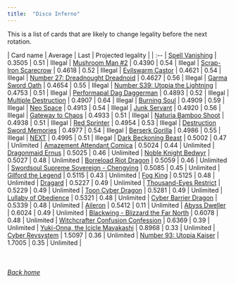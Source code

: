 ```yaml
---
title:  "Disco Inferno"
---
```


This is a list of cards that are likely to change legality before the next rotation.

| Card name | Average | Last | Projected legality |
| :-- |
[Spell Vanishing](https://db.ygoprodeck.com/card/?search=Spell%20Vanishing) | 0.3505 | 0.51 | Illegal |
[Mushroom Man #2](https://db.ygoprodeck.com/card/?search=Mushroom%20Man%20#2) | 0.4390 | 0.54 | Illegal |
[Scrap-Iron Scarecrow](https://db.ygoprodeck.com/card/?search=Scrap-Iron%20Scarecrow) | 0.4618 | 0.52 | Illegal |
[Evilswarm Castor](https://db.ygoprodeck.com/card/?search=Evilswarm%20Castor) | 0.4621 | 0.54 | Illegal |
[Number 27: Dreadnought Dreadnoid](https://db.ygoprodeck.com/card/?search=Number%2027:%20Dreadnought%20Dreadnoid) | 0.4627 | 0.56 | Illegal |
[Garma Sword Oath](https://db.ygoprodeck.com/card/?search=Garma%20Sword%20Oath) | 0.4654 | 0.55 | Illegal |
[Number S39: Utopia the Lightning](https://db.ygoprodeck.com/card/?search=Number%20S39:%20Utopia%20the%20Lightning) | 0.4753 | 0.51 | Illegal |
[Performapal Dag Daggerman](https://db.ygoprodeck.com/card/?search=Performapal%20Dag%20Daggerman) | 0.4893 | 0.52 | Illegal |
[Multiple Destruction](https://db.ygoprodeck.com/card/?search=Multiple%20Destruction) | 0.4907 | 0.64 | Illegal |
[Burning Soul](https://db.ygoprodeck.com/card/?search=Burning%20Soul) | 0.4909 | 0.59 | Illegal |
[Neo Space](https://db.ygoprodeck.com/card/?search=Neo%20Space) | 0.4913 | 0.54 | Illegal |
[Junk Servant](https://db.ygoprodeck.com/card/?search=Junk%20Servant) | 0.4920 | 0.56 | Illegal |
[Gateway to Chaos](https://db.ygoprodeck.com/card/?search=Gateway%20to%20Chaos) | 0.4933 | 0.51 | Illegal |
[Naturia Bamboo Shoot](https://db.ygoprodeck.com/card/?search=Naturia%20Bamboo%20Shoot) | 0.4938 | 0.51 | Illegal |
[Red Sprinter](https://db.ygoprodeck.com/card/?search=Red%20Sprinter) | 0.4954 | 0.53 | Illegal |
[Destruction Sword Memories](https://db.ygoprodeck.com/card/?search=Destruction%20Sword%20Memories) | 0.4977 | 0.54 | Illegal |
[Berserk Gorilla](https://db.ygoprodeck.com/card/?search=Berserk%20Gorilla) | 0.4986 | 0.55 | Illegal |
[NEXT](https://db.ygoprodeck.com/card/?search=NEXT) | 0.4995 | 0.51 | Illegal |
[Dark Beckoning Beast](https://db.ygoprodeck.com/card/?search=Dark%20Beckoning%20Beast) | 0.5002 | 0.47 | Unlimited |
[Amazement Attendant Comica](https://db.ygoprodeck.com/card/?search=Amazement%20Attendant%20Comica) | 0.5024 | 0.44 | Unlimited |
[Dragonmaid Ernus](https://db.ygoprodeck.com/card/?search=Dragonmaid%20Ernus) | 0.5025 | 0.46 | Unlimited |
[Noble Knight Bedwyr](https://db.ygoprodeck.com/card/?search=Noble%20Knight%20Bedwyr) | 0.5027 | 0.48 | Unlimited |
[Borreload Riot Dragon](https://db.ygoprodeck.com/card/?search=Borreload%20Riot%20Dragon) | 0.5059 | 0.46 | Unlimited |
[Swordsoul Supreme Sovereign - Chengying](https://db.ygoprodeck.com/card/?search=Swordsoul%20Supreme%20Sovereign%20-%20Chengying) | 0.5085 | 0.45 | Unlimited |
[Gilford the Legend](https://db.ygoprodeck.com/card/?search=Gilford%20the%20Legend) | 0.5115 | 0.43 | Unlimited |
[Fog King](https://db.ygoprodeck.com/card/?search=Fog%20King) | 0.5125 | 0.48 | Unlimited |
[Dragard](https://db.ygoprodeck.com/card/?search=Dragard) | 0.5227 | 0.49 | Unlimited |
[Thousand-Eyes Restrict](https://db.ygoprodeck.com/card/?search=Thousand-Eyes%20Restrict) | 0.5229 | 0.49 | Unlimited |
[Toon Cyber Dragon](https://db.ygoprodeck.com/card/?search=Toon%20Cyber%20Dragon) | 0.5281 | 0.49 | Unlimited |
[Lullaby of Obedience](https://db.ygoprodeck.com/card/?search=Lullaby%20of%20Obedience) | 0.5321 | 0.48 | Unlimited |
[Cyber Barrier Dragon](https://db.ygoprodeck.com/card/?search=Cyber%20Barrier%20Dragon) | 0.5339 | 0.48 | Unlimited |
[Aileron](https://db.ygoprodeck.com/card/?search=Aileron) | 0.5412 | 0.11 | Unlimited |
[Abyss Dweller](https://db.ygoprodeck.com/card/?search=Abyss%20Dweller) | 0.6024 | 0.49 | Unlimited |
[Blackwing - Blizzard the Far North](https://db.ygoprodeck.com/card/?search=Blackwing%20-%20Blizzard%20the%20Far%20North) | 0.6078 | 0.48 | Unlimited |
[Witchcrafter Confusion Confession](https://db.ygoprodeck.com/card/?search=Witchcrafter%20Confusion%20Confession) | 0.6369 | 0.39 | Unlimited |
[Yuki-Onna, the Icicle Mayakashi](https://db.ygoprodeck.com/card/?search=Yuki-Onna,%20the%20Icicle%20Mayakashi) | 0.8968 | 0.33 | Unlimited |
[Cyber Revsystem](https://db.ygoprodeck.com/card/?search=Cyber%20Revsystem) | 1.5097 | 0.36 | Unlimited |
[Number 93: Utopia Kaiser](https://db.ygoprodeck.com/card/?search=Number%2093:%20Utopia%20Kaiser) | 1.7005 | 0.35 | Unlimited |

<br>

###### [Back home](index)